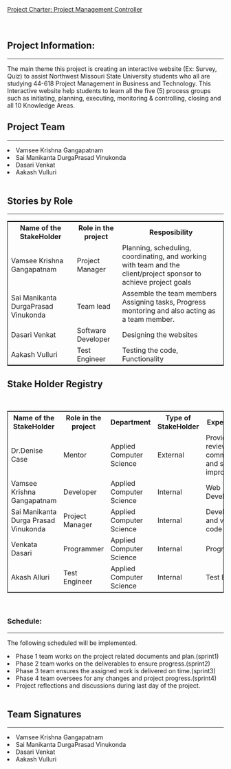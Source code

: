 <!DOCTYPE html>
<html lang="en">
<head>
  <meta charset="utf-8">
  <link rel="stylesheet" href="https://stackpath.bootstrapcdn.com/bootstrap/4.3.1/css/bootstrap.min.css">
  <link rel="stylesheet" href="https://stackpath.bootstrapcdn.com/bootstrap/4.3.1/js/bootstrap.min.js">
  <link rel="stylesheet" href="https://stackpath.bootstrapcdn.com/bootstrap/4.3.1/js/bootstrap.bundle.min.js">
</head>
<body>
<div class="container">
<nav class="navbar navbar-expand-lg navbar-light fixed-top py-3" id="mainNav">
        <a class="navbar-brand js-scroll-trigger" href="#">           
            Project Charter: Project Management Controller
        </a>
</nav>
</div>
<br />
<br />
<div class="container">
<h2>Project Information:</h2><hr />
<p>The main theme this project is creating an interactive website (Ex: Survey, Quiz) to assist Northwest Missouri State University students who all are studying 44-618 Project Management in Business and Technology. This Interactive website help students to learn all the five (5) process groups such as initiating, planning, executing, monitoring & controlling, closing and all 10 Knowledge Areas.</p>
<h2>Project Team</h2><hr />
 <li>Vamsee Krishna Gangapatnam</li>
 <li>Sai Manikanta DurgaPrasad Vinukonda</li>
 <li>Dasari Venkat</li>
 <li>Aakash Vulluri</li>
<br>
<h2>Stories by Role</h2><hr />
<table style="width:100%;border: 1px solid black;">
  <tr>
    <th>Name of the StakeHolder</th>
    <th>Role in the project</th> 
    <th>Resposibility</th>
  </tr>
	<tr>
<td>Vamsee Krishna Gangapatnam</td>
    <td>Project Manager</td>
    <td>Planning, scheduling, coordinating, and working with team and the client/project sponsor to achieve project goals</td> 
	</tr>
	<tr>
<td>Sai Manikanta DurgaPrasad Vinukonda</td>
    <td>Team lead</td> 
    <td>Assemble the team members Assigning tasks, Progress montoring and also acting as a team member.</td>
	</tr>
	<tr>
	<td>Dasari Venkat</td>
    <td>Software Developer</td> 
    <td>Designing the websites</td>
	</tr>
	<tr>
		<td>Aakash Vulluri</td>
    <td>Test Engineer</td> 
    <td>Testing the code, Functionality</td>
		</tr>	
	</table>
	
<h2>Stake Holder Registry</h2><br>
<table style="width:100%;border: 1px solid black;">
  <tr>
    <th>Name of the StakeHolder</th>
    <th>Role in the project</th> 
<th>Department</th>
	<th>Type of StakeHolder</th>
	<th>Expectations</th>
	<th>Contact Info</th>
  </tr>
  <tr>
    <td>Dr.Denise Case</td>
    <td>Mentor</td> 
    <td>
	Applied Computer Science</td>
	 <td>External</td> 
	 <td>Provide review comments and suggest improvements</td>
	  <td>Maryville,Missouri</td> 
  </tr>
  <tr>
  <td>Vamsee Krishna Gangapatnam</td>
    <td>Developer</td> 
    <td>Applied Computer Science</td>	 
	 <td>Internal</td> 
	 <td>Web Developer</td>
	  <td>s533908@nwmissouri.edu</td> 
  </tr>
  <tr>
    <td>Sai Manikanta Durga Prasad Vinukonda</td>
    <td>Project Manager</td> 
    <td>
    Applied Computer Science</td>
	 <td>Internal</td> 
	 <td>Develop,test and validate code</td>
	  <td>S533980@nwmissouri.edu </td> 
  </tr>
  <tr>
    <td>Venkata Dasari</td>
    <td>Programmer</td> 
    <td>
	Applied Computer Science</td>
	 <td>Internal</td> 
	 <td>Programmer</td>
	  <td>S533489@nwmissouri.edu</td> 
  </tr>
<tr>
    <td>Akash Alluri</td>
    <td>Test Engineer</td> 
    <td>
	Applied Computer Science</td>
	 <td>Internal</td> 
	 <td>Test Engineer</td>
	  <td>S533714@nwmissouri.edu</td> 
  </tr>
</table>
<br>
 <h3>Schedule:</h3>
 <hr />
 <p>The following scheduled will be implemented.</p>
<li>Phase 1 team works on the project related documents and plan.(sprint1)</li>
<li>Phase 2 team works on the deliverables to ensure progress.(sprint2)</li>
<li>Phase 3 team ensures the assigned work is delivered on time.(sprint3)</li>
<li>Phase 4 team oversees for any changes and project progress.(sprint4)</li>
<li>Project reflections and discussions during last day of the project.</li>
<br>

</div>
<h2>Team Signatures</h2><hr />
 <li>Vamsee Krishna Gangapatnam</li>
 <li>Sai Manikanta DurgaPrasad Vinukonda</li>
 <li>Dasari Venkat</li>
 <li>Aakash Vulluri</li>
</body>
</html>


